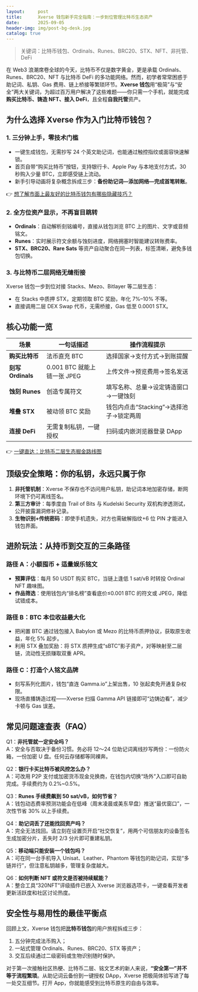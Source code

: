 ```yaml
---
layout:     post
title:      Xverse 钱包新手完全指南：一步到位管理比特币生态资产
date:       2025-09-05
header-img: img/post-bg-desk.jpg
catalog: true
---
```


> 关键词：比特币钱包、Ordinals、Runes、BRC20、STX、NFT、非托管、DeFi

在 Web3 浪潮席卷全球的今天，比特币不仅是数字黄金，更是承载 Ordinals、Runes、BRC20、NFT 与比特币 DeFi 的多功能网络。然而，初学者常常困惑于助记词、私钥、Gas 费用、链上桥接等繁琐环节。**Xverse 钱包**用“极简”与“安全”两大关键词，为超过百万用户解决了这些难题——你只需一个手机，就能完成**购买比特币、铸造 NFT、接入 DeFi**，且全程**自我托管**资产。

## 为什么选择 Xverse 作为入门比特币钱包？

### 1. 三分钟上手，零技术门槛
- 一键生成钱包，无需抄写 24 个英文助记词，也能通过触控指纹或面容快速解锁。  
- 首页自带“购买比特币”按钮，支持银行卡、Apple Pay 与本地支付方式，30 秒购入少量 BTC，立即感受链上流动。  
- 新手引导动画将复杂概念拆成三步：**备份助记词—添加网络—完成首笔转账**。  

👉 [想了解市面上最友好的比特币钱包有哪些隐藏技巧？](https://okxdog.com/)

### 2. 全方位资产显示，不再盲目跳转
- **Ordinals**：自动解析刻铭编号，直接从钱包浏览 BTC 上的图片、文字或音频铭文。  
- **Runes**：实时展示符文余额与蚀刻进度，网络拥塞时智能建议转账费率。  
- **STX、BRC20、Rare Sats** 等资产自动聚合在同一列表，标签清晰，避免多钱包切换。  

### 3. 与比特币二层网络无缝衔接
Xverse 钱包一步到位对接 Stacks、Mezo、Bitlayer 等二层生态：  
- 在 Stacks 中质押 STX，定期领取 BTC 奖励，年化 7%–10% 不等。  
- 直接调用二层 DEX Swap 代币，无需桥接，Gas 低至 0.0001 STX。  

## 核心功能一览

| 场景 | 一句话描述 | 操作流程提示 |
|---|---|---|
| **购买比特币** | 法币直充 BTC | 选择国家→支付方式→到账提醒 |
| **刻写 Ordinals** | 0.001 BTC 就能上链一张 JPEG | 上传文件→预览费用→签名发送 |
| **蚀刻 Runes** | 创造专属符文 | 填写名称、总量→设定铸造窗口→一键蚀刻 |
| **堆叠 STX** | 被动领 BTC 奖励 | 钱包内点击“Stacking”→选择池子→锁定两周 |
| **连接 DeFi** | 无需复制私钥，一键授权 | 扫码或内嵌浏览器登录 DApp |

👉 [一键直达：比特币二层生态掘金路线图](https://okxdog.com/)

## 顶级安全策略：你的私钥，永远只属于你

1. **非托管机制**：Xverse 不保存也不访问用户私钥，助记词本地加密存储，断网环境下仍可离线签名。  
2. **第三方审计**：每季度由 Trail of Bits 与 Kudelski Security 双机构渗透测试，公开披露漏洞修补记录。  
3. **生物识别+传统密码**：即使手机遗失，对方也需破解指纹+6 位 PIN 才能进入钱包界面。  

## 进阶玩法：从持币到交互的三条路径

### 路径 A：小额囤币 + 适量娱乐铭文
- **预算评估**：每月 50 USDT 购买 BTC，当链上逢低 1 sat/vB 时转投 Ordinal NFT 趣味图。  
- **作品筛选**：使用钱包内“排名榜”查看底价≤0.001 BTC 的符文或 JPEG，降低试错成本。  

### 路径 B：BTC 本位收益最大化
- 把闲置 BTC 通过钱包接入 Babylon 或 Mezo 的比特币质押协议，获取原生收益，年化 5% 起步。  
- 利用 STX 叠加奖励：将 STX 质押生成“sBTC”影子资产，对等映射至二层链，流动性无损赚取双重 APR。  

### 路径 C：打造个人铭文品牌
- 刻写系列化图片，钱包“直连 Gamma.io”上架出售，10 张起卖免开通复杂权限。  
- 现场直播铸造过程——Xverse 扫描 Gamma API 链接即可“边铸边看”，减少卡顿与 Gas 误差。

## 常见问题速查表（FAQ）

Q1：**非托管就一定安全吗？**  
A：安全与否取决于备份习惯。务必将 12～24 位助记词离线抄写两份：一份防火箱，一份加密 U 盘。任何云存储都等同裸奔。

Q2：**银行卡买比特币被风控怎么办？**  
A：可改用 P2P 支付或加密货币现金兑换商，在钱包内切换“场外”入口即可自助完成。手续费约为 0.2%~0.5%。

Q3：**Runes 手续费飙到 50 sat/vB，如何节省？**  
A：钱包动态费率预测功能会在低峰（周末凌晨或美东早盘）推送“最优窗口”，一次性节省 30% 以上手续费。

Q4：**助记词丢了还能找回资产吗？**  
A：完全无法找回。请立刻在设置页开启“社交恢复”，用两个可信朋友的设备签名生成加密分片，丢失时 2/3 分片即可重建私钥。

Q5：**移动端只能安装一个钱包吗？**  
A：可在同一台手机导入 Unisat、Leather、Phantom 等钱包的助记词，实现“多链并行”，但注意私钥越多，管理复杂度越大。

Q6：**如何判断 NFT 或符文是否被持续赋能？**  
A：整合工具“320NFT”评级插件已嵌入 Xverse 浏览器选项卡，一键查看开发者更新活跃度和社区讨论热度。

## 安全性与易用性的最佳平衡点

回顾上文，Xverse 钱包把**比特币钱包**的用户旅程拆成三步：  
1. 五分钟完成法币购入；  
2. 一站式管理 Ordinals、Runes、BRC20、STX 等资产；  
3. 交互后续通过二级密码或生物识别随时保护。  

对于第一次接触社区热梗、比特币二层、铭文艺术的新人来说，**“安全第一”并不等于流程繁琐**。从助记词云备份到一键授权 DApp，Xverse 把极简体验写进了每一处交互细节。打开 App，你就能感受到比特币原生的自由与效率。